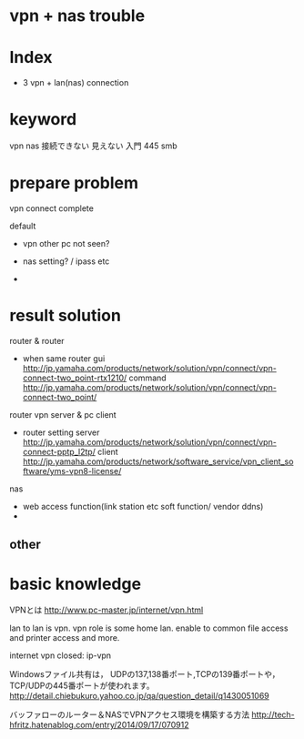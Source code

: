 # vpn + nas trouble

# Index
- 3 vpn + lan(nas) connection


# keyword
vpn nas 接続できない
見えない
入門
445
smb


# prepare problem
vpn connect complete


default
- vpn other pc not seen?


- nas setting? / ipass etc
- 



# result solution

router & router
- when same router 
gui http://jp.yamaha.com/products/network/solution/vpn/connect/vpn-connect-two_point-rtx1210/
command http://jp.yamaha.com/products/network/solution/vpn/connect/vpn-connect-two_point/


router vpn server & pc client
- router setting
server
http://jp.yamaha.com/products/network/solution/vpn/connect/vpn-connect-pptp_l2tp/
client
http://jp.yamaha.com/products/network/software_service/vpn_client_software/yms-vpn8-license/

nas
- web access function(link station etc soft function/ vendor ddns)
- 

other
- 


# basic knowledge

VPNとは
http://www.pc-master.jp/internet/vpn.html

lan to lan is vpn.
vpn role is some home lan. enable to common file access and printer access
and more.

internet vpn
closed: ip-vpn



Windowsファイル共有は，
UDPの137,138番ポート,TCPの139番ポートや，
TCP/UDPの445番ポートが使われます。
http://detail.chiebukuro.yahoo.co.jp/qa/question_detail/q1430051069


バッファローのルーター＆NASでVPNアクセス環境を構築する方法
http://tech-hfritz.hatenablog.com/entry/2014/09/17/070912
